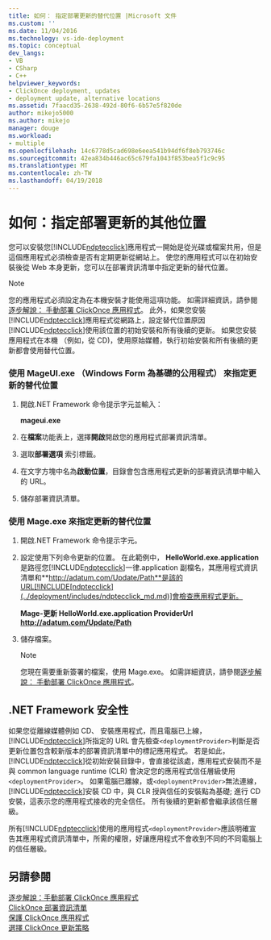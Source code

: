 ```yaml
---
title: 如何： 指定部署更新的替代位置 |Microsoft 文件
ms.custom: ''
ms.date: 11/04/2016
ms.technology: vs-ide-deployment
ms.topic: conceptual
dev_langs:
- VB
- CSharp
- C++
helpviewer_keywords:
- ClickOnce deployment, updates
- deployment update, alternative locations
ms.assetid: 7faacd35-2638-492d-80f6-6b57e5f820de
author: mikejo5000
ms.author: mikejo
manager: douge
ms.workload:
- multiple
ms.openlocfilehash: 14c6778d5cad698e6eea541b94df6f8eb793746c
ms.sourcegitcommit: 42ea834b446ac65c679fa1043f853bea5f1c9c95
ms.translationtype: MT
ms.contentlocale: zh-TW
ms.lasthandoff: 04/19/2018
---
```

# <a name="how-to-specify-an-alternate-location-for-deployment-updates"></a>如何：指定部署更新的其他位置
您可以安裝您[!INCLUDE[ndptecclick](../deployment/includes/ndptecclick_md.md)]應用程式一開始是從光碟或檔案共用，但是這個應用程式必須檢查是否有定期更新從網站上。 使您的應用程式可以在初始安裝後從 Web 本身更新，您可以在部署資訊清單中指定更新的替代位置。  
  
> [!NOTE]
>  您的應用程式必須設定為在本機安裝才能使用這項功能。 如需詳細資訊，請參閱[逐步解說： 手動部署 ClickOnce 應用程式](../deployment/walkthrough-manually-deploying-a-clickonce-application.md)。 此外，如果您安裝[!INCLUDE[ndptecclick](../deployment/includes/ndptecclick_md.md)]應用程式從網路上，設定替代位置原因[!INCLUDE[ndptecclick](../deployment/includes/ndptecclick_md.md)]使用該位置的初始安裝和所有後續的更新。 如果您安裝應用程式在本機 （例如，從 CD)，使用原始媒體，執行初始安裝和所有後續的更新都會使用替代位置。  
  
### <a name="specifying-an-alternate-location-for-updates-by-using-mageuiexe-windows-forms-based-utility"></a>使用 MageUI.exe （Windows Form 為基礎的公用程式） 來指定更新的替代位置  
  
1.  開啟.NET Framework 命令提示字元並輸入：  
  
     **mageui.exe**  
  
2.  在**檔案**功能表上，選擇**開啟**開啟您的應用程式部署資訊清單。  
  
3.  選取**部署選項** 索引標籤。  
  
4.  在文字方塊中名為**啟動位置**，目錄會包含應用程式更新的部署資訊清單中輸入的 URL。  
  
5.  儲存部署資訊清單。  
  
### <a name="specifying-an-alternate-location-for-updates-by-using-mageexe"></a>使用 Mage.exe 來指定更新的替代位置  
  
1.  開啟.NET Framework 命令提示字元。  
  
2.  設定使用下列命令更新的位置。 在此範例中， **HelloWorld.exe.application**是路徑您[!INCLUDE[ndptecclick](../deployment/includes/ndptecclick_md.md)]一律.application 副檔名，其應用程式資訊清單和**http://adatum.com/Update/Path**是該的URL[!INCLUDE[ndptecclick](../deployment/includes/ndptecclick_md.md)]會檢查應用程式更新。  
  
     **Mage-更新 HelloWorld.exe.application ProviderUrl http://adatum.com/Update/Path**  
  
3.  儲存檔案。  
  
    > [!NOTE]
    >  您現在需要重新簽署的檔案，使用 Mage.exe。 如需詳細資訊，請參閱[逐步解說： 手動部署 ClickOnce 應用程式](../deployment/walkthrough-manually-deploying-a-clickonce-application.md)。  
  
## <a name="net-framework-security"></a>.NET Framework 安全性  
 如果您從離線媒體例如 CD、 安裝應用程式，而且電腦已上線，[!INCLUDE[ndptecclick](../deployment/includes/ndptecclick_md.md)]所指定的 URL 會先檢查`<deploymentProvider>`判斷是否更新位置包含較新版本的部署資訊清單中的標記應用程式。 若是如此，[!INCLUDE[ndptecclick](../deployment/includes/ndptecclick_md.md)]從初始安裝目錄中，會直接從該處，應用程式安裝而不是與 common language runtime (CLR) 會決定您的應用程式信任層級使用`<deploymentProvider>`。 如果電腦已離線，或`<deploymentProvider>`無法連線，[!INCLUDE[ndptecclick](../deployment/includes/ndptecclick_md.md)]安裝 CD 中，與 CLR 授與信任的安裝點為基礎; 進行 CD 安裝，這表示您的應用程式接收的完全信任。 所有後續的更新都會繼承該信任層級。  
  
 所有[!INCLUDE[ndptecclick](../deployment/includes/ndptecclick_md.md)]使用的應用程式`<deploymentProvider>`應該明確宣告其應用程式資訊清單中，所需的權限，好讓應用程式不會收到不同的不同電腦上的信任層級。  
  
## <a name="see-also"></a>另請參閱  
 [逐步解說：手動部署 ClickOnce 應用程式](../deployment/walkthrough-manually-deploying-a-clickonce-application.md)   
 [ClickOnce 部署資訊清單](../deployment/clickonce-deployment-manifest.md)   
 [保護 ClickOnce 應用程式](../deployment/securing-clickonce-applications.md)   
 [選擇 ClickOnce 更新策略](../deployment/choosing-a-clickonce-update-strategy.md)